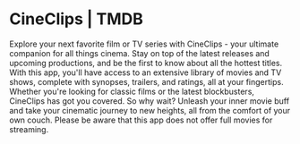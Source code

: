 # CineClips | TMDB
Explore your next favorite film or TV series with CineClips - your ultimate companion for all things cinema. Stay on top of the latest releases and upcoming productions, and be the first to know about all the hottest titles. With this app, you'll have access to an extensive library of movies and TV shows, complete with synopses, trailers, and ratings, all at your fingertips. Whether you're looking for classic films or the latest blockbusters, CineClips has got you covered. So why wait? Unleash your inner movie buff and take your cinematic journey to new heights, all from the comfort of your own couch. Please be aware that this app does not offer full movies for streaming.
